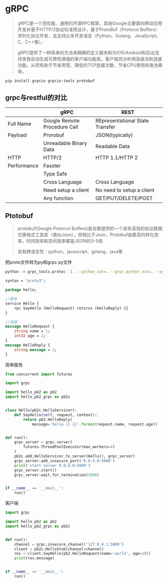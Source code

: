 # gRPC

> gRPC是一个高性能、通用的开源RPC框架，其由Google主要面向移动应用开发并基于HTTP/2协议标准而设计，基于ProtoBuf（Protocol Buffers）序列化协议开发，且支持众多开发语言（Python、Golang、JavaScript、C、C++等）。
>
> gRPC提供了一种简单的方法来精确的定义服务和为IOS\Android和后台支持发我自动生成可靠性很强的客户端功能库。客户端充分利用高级流和连接功能，从而有助于节省带宽、降低的TCP连接次数，节省CPU使用和电池寿命。

```bash
pip install grpcio grpcio-tools protobuf
```



## grpc与restful的对比

|             | gRPC                         | REST                            |
| ----------- | ---------------------------- | ------------------------------- |
| Full Name   | Google Remote Procedure Call | REpresentational State Transfer |
| Payload     | Prorobuf                     | JSON(typically)                 |
|             | Unreadable Binary Data       | Readable Data                   |
| HTTP        | HTTP/2                       | HTTP 1.1/HTTP 2                 |
| Performance | Fasster                      |                                 |
|             | Type Safe                    |                                 |
|             | Cross Language               | Cross Language                  |
|             | Need setup a client          | No need to setup a client       |
|             | Any function                 | GET/PUT/DELETE/POST             |





## Ptotobuf

> protobuf(Google Protocol Buffers)是谷歌提供的一个具有高效的协议数据交换格式工具库（类似Json），但相比于Json，Protobuf由更高的转化效率，时间效率和空间效率都是JSON的3-5倍
>
> 具有跨语言性：python、javascript、golang、java等



把proto文件转为py和grpc py文件

```bash
python -m grpc_tools.protoc -I. --python_out=. --grpc_python_out=. --pyi_out=. hello.proto
```

```protobuf
syntax = "proto3";

package hello;

//服务
service Hello {
    rpc SayHello (HelloRequest) returns (HelloReply) {}
}

//消息
message HelloRequest {
    string name = 1;
    int32 age = 2;
}
message HelloReply {
    string message = 1;
}
```



简单服务

```python
from concurrent import futures

import grpc

import hello_pb2 as pb2
import hello_pb2_grpc as pb2c


class Hello(pb2c.HelloServicer):
    def SayHello(self, request, context):
        return pb2.HelloReply(
            message='hello {} {}'.format(request.name, request.age))


def run():
    grpc_server = grpc.server(
        futures.ThreadPoolExecutor(max_workers=4)
    )
    pb2c.add_HelloServicer_to_server(Hello(), grpc_server)
    grpc_server.add_insecure_port('0.0.0.0:5000')
    print('start server 0.0.0.0:5000')
    grpc_server.start()
    grpc_server.wait_for_termination(3600)


if __name__ == '__main__':
    run()
```



客户端

```python
import grpc

import hello_pb2 as pb2
import hello_pb2_grpc as pb2c


def run():
    channel = grpc.insecure_channel('127.0.0.1:5000')
    client = pb2c.HelloStub(channel=channel)
    res = client.SayHello(pb2.HelloRequest(name='world', age=18))
    print(res.message)


if __name__ == '__main__':
    run()
```















